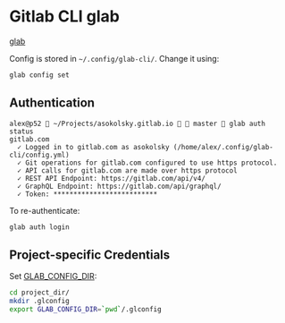 # Gitlab CLI glab

[glab](https://docs.gitlab.com/ee/editor_extensions/gitlab_cli/)

Config is stored in `~/.config/glab-cli/`. Change it using:
```sh
glab config set
```

## Authentication

```
alex@p52  ~/Projects/asokolsky.gitlab.io   master  glab auth status
gitlab.com
  ✓ Logged in to gitlab.com as asokolsky (/home/alex/.config/glab-cli/config.yml)
  ✓ Git operations for gitlab.com configured to use https protocol.
  ✓ API calls for gitlab.com are made over https protocol
  ✓ REST API Endpoint: https://gitlab.com/api/v4/
  ✓ GraphQL Endpoint: https://gitlab.com/api/graphql/
  ✓ Token: **************************
```

To re-authenticate:

```sh
glab auth login
```

## Project-specific Credentials

Set [GLAB_CONFIG_DIR](https://gitlab.com/gitlab-org/cli/-/tree/main#environment-variables):

```sh
cd project_dir/
mkdir .glconfig
export GLAB_CONFIG_DIR=`pwd`/.glconfig
```
